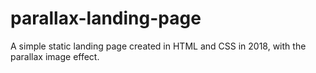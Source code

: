 # parallax-landing-page
A simple static landing page created in HTML and CSS in 2018, with the parallax image effect.
